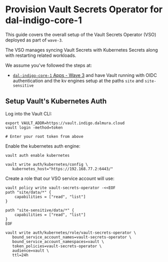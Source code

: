 # Provision Vault Secrets Operator for dal-indigo-core-1

This guide covers the overall setup of the Vault Secrets Operator (VSO) deployed as part of `wave-3`.

The VSO manages syncing Vault Secrets with Kubernetes Secrets along with restarting related workloads.

We assume you've followed the steps at:
* [`dal-indigo-core-1` Apps - Wave 3](INDIGO-CORE-1-APPS-WAVE-3-VAULT.md) and have Vault running with OIDC authentication and the kv engines setup at the paths `site` and `site-sensitive`


## Setup Vault's Kubernetes Auth
Log into the Vault CLI:
```
export VAULT_ADDR=https://vault.indigo.dalmura.cloud
vault login -method=token

# Enter your root token from above
```

Enable the kubernetes auth engine:
```
vault auth enable kubernetes

vault write auth/kubernetes/config \
   kubernetes_host="https://192.168.77.2:6443/"
```

Create a role that our VSO service account will use:
```
vault policy write vault-secrets-operator -<<EOF
path "site/data/*" {
    capabilities = ["read", "list"]
}

path "site-sensitive/data/*" {
    capabilities = ["read", "list"]
}
EOF

vault write auth/kubernetes/role/vault-secrets-operator \
   bound_service_account_names=vault-secrets-operator \
   bound_service_account_namespaces=vault \
   token_policies=vault-secrets-operator \
   audience=vault \
   ttl=24h
```
